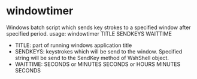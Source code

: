 # windowtimer
Windows batch script which sends key strokes to a specified window after specified period.
usage: windowtimer TITLE SENDKEYS WAITTIME
 - TITLE: part of running windows application title
 - SENDKEYS: keystrokes which will be send to the window.
    Specified string will be send to the SendKey method of WshShell object. 
 - WAITTIME: SECONDS or MINUTES SECONDS or HOURS MINUTES SECONDS
